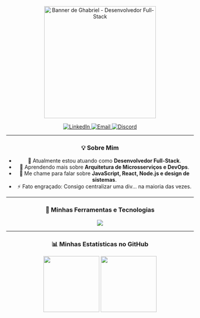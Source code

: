 <div align="center">

<img src="https://pbs.twimg.com/media/ErUUjA-WMAAyBPo.jpg" alt="Banner de Ghabriel - Desenvolvedor Full-Stack" width="300" />

<br>

<p align="center">
  <a href="https://www.linkedin.com/in/ghabriel-antonio-0b5387243/" target="_blank">
    <img src="https://img.shields.io/badge/LinkedIn-0077B5?style=for-the-badge&logo=linkedin&logoColor=white" alt="LinkedIn">
  </a>
  <a href="mailto:ghabrielantonio2@gmail.com" target="_blank">
    <img src="https://img.shields.io/badge/Email-D14836?style=for-the-badge&logo=gmail&logoColor=white" alt="Email">
  </a>
  <a href="https://discord.gg/capivarista_com_h" target="_blank">
    <img src="https://img.shields.io/badge/Discord-7289DA?style=for-the-badge&logo=discord&logoColor=white" alt="Discord">
  </a>
</p>

---

### 💡 Sobre Mim

- 🔭 Atualmente estou atuando como **Desenvolvedor Full-Stack**.
- 🌱 Aprendendo mais sobre **Arquitetura de Microsserviços e DevOps**.
- 💬 Me chame para falar sobre **JavaScript, React, Node.js e design de sistemas**.
- ⚡ Fato engraçado: Consigo centralizar uma div... na maioria das vezes.

---

### 🚀 Minhas Ferramentas e Tecnologias

<p align="center">
  <a href="https://skillicons.dev">
    <img src="https://skillicons.dev/icons?i=js,ts,react,nextjs,nodejs,java,php,mysql,mongodb,docker,git,linux,figma,ps,pr" />
  </a>
</p>

---

### 📊 Minhas Estatísticas no GitHub

<p align="center">
  <img height="150" src="https://github-readme-stats.vercel.app/api?username=capivarista&theme=dracula&hide_border=false&include_all_commits=true&count_private=true" />
  <img height="150" src="https://github-readme-stats.vercel.app/api/top-langs?username=capivarista&theme=dracula&hide_border=false&include_all_commits=true&count_private=true&layout=compact" />
</p>

</div>
